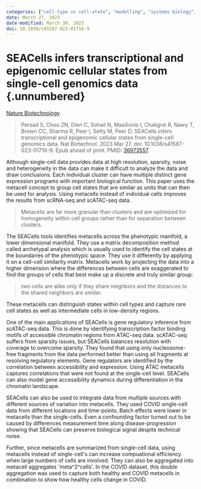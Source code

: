 ```yaml
---
categories: ["cell-type vs cell-state", "modelling", "systems biology", "gene regulatory networks", "HSC", "transcriptomics", "ATAC-seq"]
date: March 27, 2023
date-modified: March 30, 2023
doi: 10.1038/s41587-023-01716-9
---
```


# SEACells infers transcriptional and epigenomic cellular states from single-cell genomics data {.unnumbered}

[Nature Biotechnology](https://www.nature.com/articles/s41587-023-01716-9)

> Persad S, Choo ZN, Dien C, Sohail N, Masilionis I, Chaligné R, Nawy T, Brown
> CC, Sharma R, Peer I, Setty M, Peer D. SEACells infers transcriptional and
> epigenomic cellular states from single-cell genomics data. Nat Biotechnol.
> 2023 Mar 27. doi: 10.1038/s41587-023-01716-9. Epub ahead of print. PMID:
> [36973557](https://pubmed.ncbi.nlm.nih.gov/36973557).

Although single-cell data provides data at high resolution, sparsity, noise and
heterogeneity in the data can make it difficult to analyze the data and draw
conclusions. Each individual cluster can have multiple distinct gene expression
programs with important biological function. This paper uses the metacell
concept to group cell states that are similar as units that can then be used for
analysis. Using metacells instead of individual cells improves the results from
scRNA-seq and scATAC-seq data.

> Metacells are far more granular than clusters and are optimized for
homogeneity within cell groups rather than for separation between clusters.

The SEACells tools identifies metacells across the phenotypic manifold, a lower
dimensional manifold. They use a matrix decomposition method called archetypal
analysis which is usually used to identify the cell states at the boundaries of
the phenotypic space. They use it differently by applying it on a cell-cell
similarity matrix. Metacells work by projecting the data into a higher dimension
where the differences between cells are exaggerated to find the groups of cells
that best make up a discrete and truly similar group:

> two cells are alike only if they share neighbors and the distances to the
> shared neighbors are similar.

These metacells can distinguish states within cell types and capture rare cell
states as well as intermediate cells in low-density regions.

One of the main applications of SEACells is gene regulatory inference from
scATAC-seq data. This is done by identifying transcription factor binding motifs
of accessible chromatin regions from ATAC-seq data. scATAC-seq suffers
from sparsity issues, but SEACells balances resolution with coverage to overcome
sparsity. They found that using only nucleosome-free fragments from the data
performed better than using all fragments at resolving regulatory elements. Gene
regulators are identified by the correlation between accessibility and
expression. Using ATAC metacells captures correlations that were not found at
the single-cell level. SEACells can also model gene accessibility dynamics
during differentiation in the chromatin landscape.

SEACells can also be used to integrate data from multiple sources with
different sources of variation into metacells. They used COVID single-cell data
from different locations and time-points. Batch effects were lower in metacells
than the single-cells. Even a confounding factor turned out to be caused by
differences measurement time along disease-progression showing that SEACells can
preserve biological signal despite technical noise.

Further, since metacells are summarized from single-cell data, using metacells
instead of single-cell's can increase compuational efficiency when large numbers
of cells are involved. They can also be aggregated into metacell aggregates
'meta^2^cells'. In the COVID dataset, this double aggregation was used to
capture both healthy and COVID metacells in combination to show how healthy
cells change in COVID.
